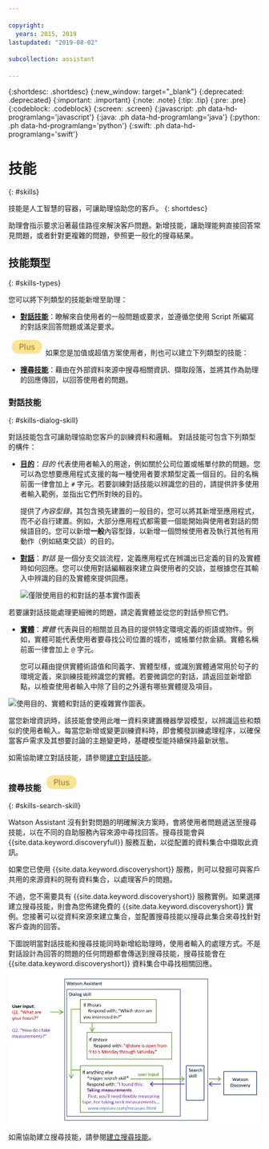 ```yaml
---

copyright:
  years: 2015, 2019
lastupdated: "2019-08-02"

subcollection: assistant

---
```


{:shortdesc: .shortdesc}
{:new_window: target="_blank"}
{:deprecated: .deprecated}
{:important: .important}
{:note: .note}
{:tip: .tip}
{:pre: .pre}
{:codeblock: .codeblock}
{:screen: .screen}
{:javascript: .ph data-hd-programlang='javascript'}
{:java: .ph data-hd-programlang='java'}
{:python: .ph data-hd-programlang='python'}
{:swift: .ph data-hd-programlang='swift'}

# 技能
{: #skills}

技能是人工智慧的容器，可讓助理協助您的客戶。
{: shortdesc}

助理會指示要求沿著最佳路徑來解決客戶問題。新增技能，讓助理能夠直接回答常見問題，或者針對更複雜的問題，參照更一般化的搜尋結果。

## 技能類型
{: #skills-types}

您可以將下列類型的技能新增至助理：

- **[對話技能](#skills-dialog-skill)**：瞭解來自使用者的一般問題或要求，並遵循您使用 Script 所編寫的對話來回答問題或滿足要求。

![僅限加值或超值方案](images/plus.png) 如果您是加值或超值方案使用者，則也可以建立下列類型的技能：

- **[搜尋技能](#skills-search-skill)**：藉由在外部資料來源中搜尋相關資訊、擷取段落，並將其作為助理的回應傳回，以回答使用者的問題。

### 對話技能
{: #skills-dialog-skill}

對話技能包含可讓助理協助您客戶的訓練資料和邏輯。
對話技能可包含下列類型的構件：

- [**目的**](/docs/services/assistant?topic=assistant-intents)：*目的* 代表使用者輸入的用途，例如關於公司位置或帳單付款的問題。您可以為您想要應用程式支援的每一種使用者要求類型定義一個目的。目的名稱前面一律會加上 `#` 字元。若要訓練對話技能以辨識您的目的，請提供許多使用者輸入範例，並指出它們所對映的目的。

  提供了*內容型錄*，其包含預先建置的一般目的，您可以將其新增至應用程式，而不必自行建置。例如，大部分應用程式都需要一個能開始與使用者對話的問候語目的。您可以新增**一般**內容型錄，以新增一個問候使用者及執行其他有用動作（例如結束交談）的目的。

- [**對話**](/docs/services/assistant?topic=assistant-dialog-build)：*對話* 是一個分支交談流程，定義應用程式在辨識出已定義的目的及實體時如何回應。您可以使用對話編輯器來建立與使用者的交談，並根據您在其輸入中辨識的目的及實體來提供回應。

  ![僅限使用目的和對話的基本實作圖表](images/basic-impl.png)

若要讓對話技能處理更細微的問題，請定義實體並從您的對話參照它們。

- [**實體**](/docs/services/assistant?topic=assistant-entities)：*實體* 代表與目的相關並且為目的提供特定環境定義的術語或物件。例如，實體可能代表使用者要尋找公司位置的城市，或帳單付款金額。實體名稱前面一律會加上 `@` 字元。

  您可以藉由提供實體術語值和同義字、實體型樣，或識別實體通常用於句子的環境定義，來訓練技能辨識您的實體。若要微調您的對話，請返回並新增節點，以檢查使用者輸入中除了目的之外還有哪些實體提及項目。

![使用目的、實體和對話的更複雜實作圖表。](images/complex-impl.png)

當您新增資訊時，該技能會使用此唯一資料來建置機器學習模型，以辨識這些和類似的使用者輸入。每當您新增或變更訓練資料時，即會觸發訓練處理程序，以確保當客戶需求及其想要討論的主題變更時，基礎模型能持續保持最新狀態。

如需協助建立對話技能，請參閱[建立對話技能](/docs/services/assistant?topic=assistant-skill-dialog-add)。

### 搜尋技能 ![僅限「加值」或「超值」方案](images/plus.png)
{: #skills-search-skill}

Watson Assistant 沒有針對問題的明確解決方案時，會將使用者問題遞送至搜尋技能，以在不同的自助服務內容來源中尋找回答。搜尋技能會與 {{site.data.keyword.discoveryfull}} 服務互動，以從配置的資料集合中擷取此資訊。

如果您已使用 {{site.data.keyword.discoveryshort}} 服務，則可以發掘可與客戶共用的來源資料的現有資料集合，以處理客戶的問題。

不過，您不需要具有 {{site.data.keyword.discoveryshort}} 服務實例。如果選擇建立搜尋技能，則會為您佈建免費的 {{site.data.keyword.discoveryshort}} 實例。您接著可以從資料來源來建立集合，並配置搜尋技能以搜尋此集合來尋找針對客戶查詢的回答。

下圖說明當對話技能和搜尋技能同時新增給助理時，使用者輸入的處理方式。不是對話設計為回答的問題的任何問題都會傳送到搜尋技能，搜尋技能會在 {{site.data.keyword.discoveryshort}} 資料集合中尋找相關回應。

![如何將問題遞送至搜尋技能的圖表。](images/search-skill-diagram.png)

如需協助建立搜尋技能，請參閱[建立搜尋技能](/docs/services/assistant?topic=assistant-skill-search-add)。
